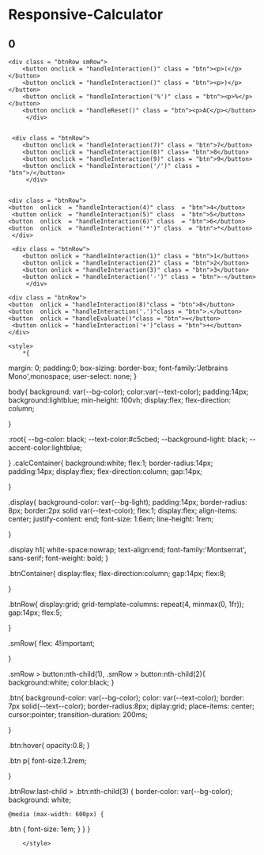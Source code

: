 # Responsive-Calculator
<!DOCTYPE html>
<html>
<head>
<title> Resposive Web Calculator</title>
<link rel = "stylesheet" href = "style.css"/> 

<link rel="preconnect" href="https://fonts.googleapis.com">
<link rel="preconnect" href="https://fonts.gstatic.com" crossorigin>
<link href="https://fonts.googleapis.com/css2?family=JetBrains+Mono:ital,wght@0,200;0,300;0,400;0,500;0,600;0,700;0,800;1,100;1,200;1,400;1,500;1,600;1,700&family=Montserrat+Alternates:ital,wght@0,500;0,600;0,800;0,900;1,500;1,600;1,700;1,800&family=Poppins:wght@700&display=swap" rel="stylesheet">
<script src = "app.js"> </script>
<meta name="viewport" content="width=device-width, initial-scale=1.0">




</head>



<body>
<section class = "calcContainer">
    <div class = "display">
        <h1>0</h1>
    </div>
    <div class = "btnContainer"></div>

    <div class = "btnRow smRow">
        <button onclick = "handleInteraction()" class = "btn"><p>(</p></button>
        <button onclick = "handleInteraction()" class = "btn"><p>)</p></button>
        <button onclick = "handleInteraction('%')" class = "btn"><p>%</p></button>
        <button onclick = "handleReset()" class = "btn"><p>AC</p></button>
         </div>
    

     <div class = "btnRow">
        <button onclick = "handleInteraction(7)" class = "btn">7</button>
        <button onclick = "handleInteraction(8)" class= "btn">8</button>
        <button onclick = "handleInteraction(9)" class = "btn">9</button>
        <button onclick = "handleInteraction('/')" class = "btn">/</button>
         </div>

         
    <div class = "btnRow">
    <button  onlick  = "handleInteraction(4)" class  = "btn">4</button>
     <button onlick  = "handleInteraction(5)" class  = "btn">5</button>
    <button  onlick  = "handleInteraction(6)" class  = "btn">6</button>
    <button  onlick  = "handleInteraction('*')" class  = "btn">*</button>
     </div>

     <div class = "btnRow">
        <button onlick = "handleInteraction(1)" class = "btn">1</button>
        <button onlick = "handleInteraction(2)" class = "btn">2</button>
        <button onlick = "handleInteraction(3)" class = "btn">3</button>
        <button onlick = "handleInteraction('-')" class = "btn">-</button>
         </div>

    <div class = "btnRow">
    <button  onlick = "handleInteraction(8)"class = "btn">8</button>
    <button  onlick = "handleInteraction('.')"class = "btn">.</button>
    <button  onlick = "handleEvaluate()"class = "btn">=</button>
     <button onlick = "handleInteraction('+')"class = "btn">+</button>
    </div>

    <style>
        *{
  margin: 0;
  padding:0;
  box-sizing: border-box;
  font-family:'Jetbrains Mono',monospace;
  user-select: none;
}

body{
  background: var(--bg-color);
  color:var(--text-color);
  padding:14px;
  background:lightblue;
  min-height: 100vh;
  display:flex;
  flex-direction: column;

}

:root{
  --bg-color: black;
  --text-color:#c5cbed;
  --background-light: black;
  --accent-color:lightblue;

  
}
.calcContainer{
  background:white;
  flex:1;
  border-radius:14px;
  padding:14px;
  display:flex;
  flex-direction:column;
  gap:14px;

}

.display{
  background-color: var(--bg-light);
  padding:14px;
  border-radius: 8px;
  border:2px solid var(--text-color);
  flex:1;
  display:flex;
  align-items: center;
  justify-content: end;
  font-size: 1.6em;
  line-height: 1rem;

}

.display h1{
 white-space:nowrap;
 text-align:end;
 font-family:'Montserrat', sans-serif;
 font-weight: bold;
}

.btnContainer{
  display:flex;
  flex-direction:column;
  gap:14px;
  flex:8;
  
}

.btnRow{
  display:grid;
  grid-template-columns: repeat(4, minmax(0, 1fr));
  gap:14px;
  flex:5;


}

.smRow{
  flex: 4!important;

}

  .smRow > button:nth-child(1),
  .smRow > button:nth-child(2){
    background:white;
    color:black;
  }

  .btn{
    background-color: var(--bg-color);
    color: var(--text-color);
    border: 7px solid(--text--color);
    border-radius:8px;
    diplay:grid;
    place-items: center;
    cursor:pointer;
    transition-duration: 200ms;

  }


  .btn:hover{
    opacity:0.8;
  }

  .btn p{
    font-size:1.2rem;

  }

  .btnRow:last-child > .btn:nth-child(3) {
    border-color: var(--bg-color);
    background: white;

    @media (max-width: 600px) {
  .btn {
    font-size: 1em;
  }
}
}

<script>

const displayInput = document.getElementById('inputValue');

// Variables
const operators = ['-', '+', '%', '*', '/'];
let operations = [];
let currValue = '';

// Functions and Operations

function handleInteraction(value) {
  if (operators.includes(value)) {
    console.log('Clicked an operator:', value);
    handleOperatorInput(value);
  } else {
    console.log('Clicked a numeric value', value);
    handleNumericInput(value);
  }
  updateUI();
}

function handleNumericInput(value) {
  if(value === '.' && currValue.includes('.') {return})
  currValue += value;
  console.log('NEW VALUE:', currValue);
}

function handleOperatorInput(value) {
  if (!currValue) {
    return;
  }

  operations.push(currValue);
  operations.push(value);
  currValue = '';
}

function handleEvaluate() {
  if (operations.length === 0) {
    return;
  }

  let finalAmount = parseFloat(operations[0]); // Convert to a number
  let prevOperator = null;

  if (!currValue) {
    operations.pop();
  } else {
    operations.push(currValue);
    currValue = '';
  }

  for (let i = 1; i < operations.length; i += 2) {
    const operator = operations[i];
    const operand = parseFloat(operations[i + 1]);

    switch (operator) {
      case '+':
        finalAmount += operand;
        break;
      case '-':
        finalAmount -= operand;
        break;
      case '*':
        finalAmount *= operand;
        break;
      case '/':
        finalAmount /= operand;
        break;
      case '%':
        finalAmount %= operand;
        break;
      default:
        break;
    }
  }

  operations = [];
  currValue = finalAmount.toString(); // Convert back to a string
  updateUI();
}

function handleReset() {
  currValue = '';
  operations = [];
  updateUI();
}

function updateUI() {
  console.log(operations);
  const displayString = operations.join('');
  displayInput.innerText = displayString.trim() ? displayString : '0';
}





</script>






        </style>
        

